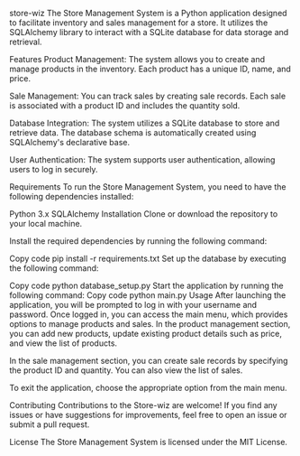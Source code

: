 store-wiz
The Store Management System is a Python application designed to facilitate inventory and sales management for a store. It utilizes the SQLAlchemy library to interact with a SQLite database for data storage and retrieval.

Features
Product Management: The system allows you to create and manage products in the inventory. Each product has a unique ID, name, and price.

Sale Management: You can track sales by creating sale records. Each sale is associated with a product ID and includes the quantity sold.

Database Integration: The system utilizes a SQLite database to store and retrieve data. The database schema is automatically created using SQLAlchemy's declarative base.

User Authentication: The system supports user authentication, allowing users to log in securely. 

Requirements
To run the Store Management System, you need to have the following dependencies installed:

Python 3.x
SQLAlchemy
Installation
Clone or download the repository to your local machine.

Install the required dependencies by running the following command:

Copy code
pip install -r requirements.txt
Set up the database by executing the following command:

Copy code
python database_setup.py
Start the application by running the following command:
Copy code
python main.py
Usage
After launching the application, you will be prompted to log in with your username and password.
Once logged in, you can access the main menu, which provides options to manage products and sales.
In the product management section, you can add new products, update existing product details such as price, and view the list of products.

In the sale management section, you can create sale records by specifying the product ID and quantity. You can also view the list of sales.

To exit the application, choose the appropriate option from the main menu.

Contributing
Contributions to the Store-wiz are welcome! If you find any issues or have suggestions for improvements, feel free to open an issue or submit a pull request.

License
The Store Management System is licensed under the MIT License.

